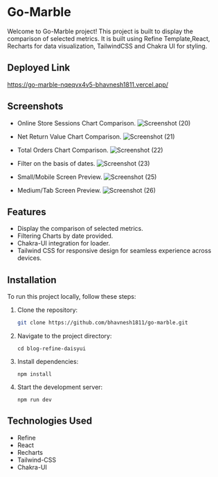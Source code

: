 # Go-Marble

Welcome to Go-Marble project! This project is built to display the comparison of selected metrics. It is built using Refine Template,React, Recharts for data visualization, TailwindCSS and Chakra UI for styling.

## Deployed Link
https://go-marble-nqeqvx4v5-bhavnesh1811.vercel.app/

## Screenshots

- Online Store Sessions Chart Comparison.
![Screenshot (20)](https://github.com/bhavnesh1811/go-marble/assets/110032728/f99d5a57-55da-4dfd-99c0-ebfbf38faa45)

- Net Return Value Chart Comparison.
![Screenshot (21)](https://github.com/bhavnesh1811/go-marble/assets/110032728/c255fa3c-42b9-4468-bed8-b999ab12c789)

- Total Orders Chart Comparison.
![Screenshot (22)](https://github.com/bhavnesh1811/go-marble/assets/110032728/2a62cf08-c340-4c5b-8165-edae84731c38)

- Filter on the basis of dates.
![Screenshot (23)](https://github.com/bhavnesh1811/go-marble/assets/110032728/556da9c8-3f3d-4710-8652-e9d79739b7f4)

- Small/Mobile Screen Preview.
![Screenshot (25)](https://github.com/bhavnesh1811/go-marble/assets/110032728/cb7ae335-a310-4230-a241-8cf313a9666c)

- Medium/Tab Screen Preview.
![Screenshot (26)](https://github.com/bhavnesh1811/go-marble/assets/110032728/1b700891-26be-4694-b644-43c10773e210)

## Features

- Display the comparison of selected metrics.
- Filtering Charts by date provided.
- Chakra-UI integration for loader.
- Tailwind CSS for responsive design for seamless experience across devices.

## Installation

To run this project locally, follow these steps:

1. Clone the repository:

    ```bash
    git clone https://github.com/bhavnesh1811/go-marble.git
    ```
2. Navigate to the project directory:
    ```
    cd blog-refine-daisyui
    ```

3. Install dependencies:
    ```
    npm install
    ```

4. Start the development server:
    ```
    npm run dev
    ```
## Technologies Used

- Refine
- React
- Recharts
- Tailwind-CSS
- Chakra-UI
